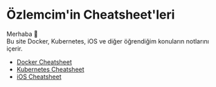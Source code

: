 # Özlemcim'in Cheatsheet'leri

Merhaba 👋  
Bu site Docker, Kubernetes, iOS ve diğer öğrendiğim konuların notlarını içerir.

- [Docker Cheatsheet](docker.md)
- [Kubernetes Cheatsheet](kubernetes.md)
- [iOS Cheatsheet](ios.md)
